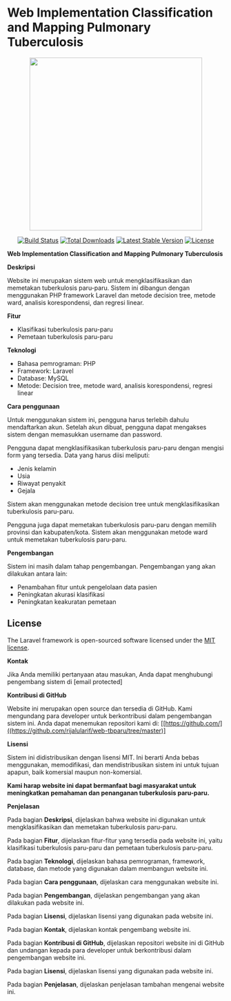 # Web Implementation Classification and Mapping Pulmonary Tuberculosis

<p align="center"><a href="https://laravel.com" target="_blank"><img src="https://raw.githubusercontent.com/laravel/art/master/logo-lockup/5%20SVG/2%20CMYK/1%20Full%20Color/laravel-logolockup-cmyk-red.svg" width="400"></a></p>

<p align="center">
<a href="https://travis-ci.org/laravel/framework"><img src="https://travis-ci.org/laravel/framework.svg" alt="Build Status"></a>
<a href="https://packagist.org/packages/laravel/framework"><img src="https://img.shields.io/packagist/dt/laravel/framework" alt="Total Downloads"></a>
<a href="https://packagist.org/packages/laravel/framework"><img src="https://img.shields.io/packagist/v/laravel/framework" alt="Latest Stable Version"></a>
<a href="https://packagist.org/packages/laravel/framework"><img src="https://img.shields.io/packagist/l/laravel/framework" alt="License"></a>
</p>

**Web Implementation Classification and Mapping Pulmonary Tuberculosis**

**Deskripsi**

Website ini merupakan sistem web untuk mengklasifikasikan dan memetakan tuberkulosis paru-paru. Sistem ini dibangun dengan menggunakan PHP framework Laravel dan metode decision tree, metode ward, analisis korespondensi, dan regresi linear.

**Fitur**

* Klasifikasi tuberkulosis paru-paru
* Pemetaan tuberkulosis paru-paru

**Teknologi**

* Bahasa pemrograman: PHP
* Framework: Laravel
* Database: MySQL
* Metode: Decision tree, metode ward, analisis korespondensi, regresi linear

**Cara penggunaan**

Untuk menggunakan sistem ini, pengguna harus terlebih dahulu mendaftarkan akun. Setelah akun dibuat, pengguna dapat mengakses sistem dengan memasukkan username dan password.

Pengguna dapat mengklasifikasikan tuberkulosis paru-paru dengan mengisi form yang tersedia. Data yang harus diisi meliputi:

* Jenis kelamin
* Usia
* Riwayat penyakit
* Gejala

Sistem akan menggunakan metode decision tree untuk mengklasifikasikan tuberkulosis paru-paru.

Pengguna juga dapat memetakan tuberkulosis paru-paru dengan memilih provinsi dan kabupaten/kota. Sistem akan menggunakan metode ward untuk memetakan tuberkulosis paru-paru.

**Pengembangan**

Sistem ini masih dalam tahap pengembangan. Pengembangan yang akan dilakukan antara lain:

* Penambahan fitur untuk pengelolaan data pasien
* Peningkatan akurasi klasifikasi
* Peningkatan keakuratan pemetaan

## License

The Laravel framework is open-sourced software licensed under the [MIT license](https://opensource.org/licenses/MIT).

**Kontak**

Jika Anda memiliki pertanyaan atau masukan, Anda dapat menghubungi pengembang sistem di [email protected]

**Kontribusi di GitHub**

Website ini merupakan open source dan tersedia di GitHub. Kami mengundang para developer untuk berkontribusi dalam pengembangan sistem ini. Anda dapat menemukan repositori kami di: [[https://github.com/]((https://github.com/rijalularif/web-tbparu/tree/master)]

**Lisensi**

Sistem ini didistribusikan dengan lisensi MIT. Ini berarti Anda bebas menggunakan, memodifikasi, dan mendistribusikan sistem ini untuk tujuan apapun, baik komersial maupun non-komersial.

**Kami harap website ini dapat bermanfaat bagi masyarakat untuk meningkatkan pemahaman dan penanganan tuberkulosis paru-paru.**

**Penjelasan**

Pada bagian **Deskripsi**, dijelaskan bahwa website ini digunakan untuk mengklasifikasikan dan memetakan tuberkulosis paru-paru.

Pada bagian **Fitur**, dijelaskan fitur-fitur yang tersedia pada website ini, yaitu klasifikasi tuberkulosis paru-paru dan pemetaan tuberkulosis paru-paru.

Pada bagian **Teknologi**, dijelaskan bahasa pemrograman, framework, database, dan metode yang digunakan dalam membangun website ini.

Pada bagian **Cara penggunaan**, dijelaskan cara menggunakan website ini.

Pada bagian **Pengembangan**, dijelaskan pengembangan yang akan dilakukan pada website ini.

Pada bagian **Lisensi**, dijelaskan lisensi yang digunakan pada website ini.

Pada bagian **Kontak**, dijelaskan kontak pengembang website ini.

Pada bagian **Kontribusi di GitHub**, dijelaskan repositori website ini di GitHub dan undangan kepada para developer untuk berkontribusi dalam pengembangan website ini.

Pada bagian **Lisensi**, dijelaskan lisensi yang digunakan pada website ini.

Pada bagian **Penjelasan**, dijelaskan penjelasan tambahan mengenai website ini.
